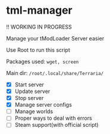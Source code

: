 # tml-manager

!! WORKING IN PROGRESS

Manage your tModLoader Server easier

Use Root to run this script

Packages used: `wget, screen`

Main dir: `/root/.local/share/Terraria/`

- [x] Start server
- [x] Update server
- [x] Stop server
- [x] Manage server configs
- [ ] Manage worlds
- [ ] Proper ways to deal with errors
- [ ] Steam support(with official script)

